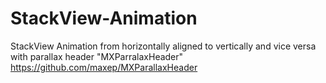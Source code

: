 # StackView-Animation
StackView Animation from horizontally aligned to vertically and vice versa with parallax header "MXParralaxHeader"
https://github.com/maxep/MXParallaxHeader
